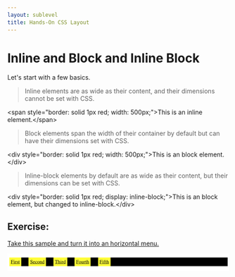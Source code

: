 ```yaml
---
layout: sublevel
title: Hands-On CSS Layout
---
```


# Inline and Block and Inline Block

Let's start with a few basics.

> Inline elements are as wide as their content, and their dimensions cannot be set with CSS.

&lt;span style=\"border: solid 1px red; width: 500px;\"&gt;This is an inline element.&lt;/span&gt;

> Block elements span the width of their container by default but can have their dimensions set with CSS.


&lt;div style=\"border: solid 1px red; width: 500px;\"&gt;This is an block element.&lt;/div&gt;

> Inline-block elements by default are as wide as their content, but their dimensions can be set with CSS.

&lt;div style=\"border: solid 1px red; display: inline-block;\"&gt;This is an block element, but changed to inline-block.&lt;/div&gt;

## Exercise: 

[Take this sample and turn it into an horizontal menu.](https://codepen.io/mallioch/pen/JbYGKV?editors=1100#0)

![](01-inline-and-block-activity.png)